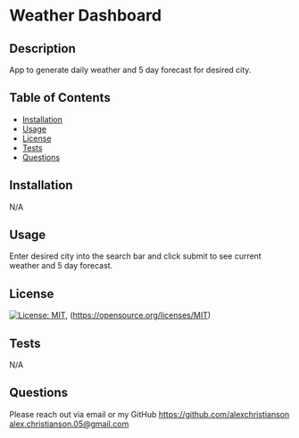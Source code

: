 # Weather Dashboard
## Description 
App to generate daily weather and 5 day forecast for desired city.
## Table of Contents
* [Installation](#installation)
* [Usage](#usage)
* [License](#license)
* [Tests](#tests)
* [Questions](#questions)

## Installation
N/A

## Usage
Enter desired city into the search bar and click submit to see current weather and 5 day forecast.

## License
[![License: MIT](https://img.shields.io/badge/License-MIT-yellow.svg)](https://opensource.org/licenses/MIT), (https://opensource.org/licenses/MIT)

## Tests
N/A

## Questions
Please reach out via email or my GitHub
https://github.com/alexchristianson
alex.christianson.05@gmail.com
